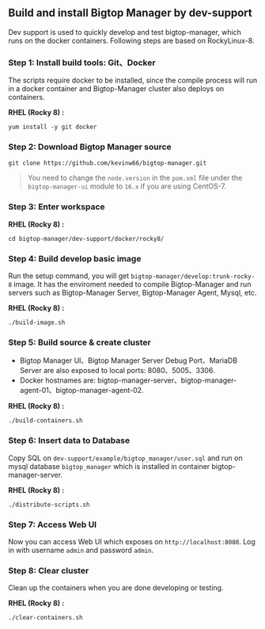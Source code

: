 <!--
Licensed under the Apache License, Version 2.0 (the "License");
you may not use this file except in compliance with the License.
You may obtain a copy of the License at

    http://www.apache.org/licenses/LICENSE-2.0

Unless required by applicable law or agreed to in writing, software
distributed under the License is distributed on an "AS IS" BASIS,
WITHOUT WARRANTIES OR CONDITIONS OF ANY KIND, either express or implied.
See the License for the specific language governing permissions and
limitations under the License.
-->
## Build and install Bigtop Manager by dev-support
Dev support is used to quickly develop and test bigtop-manager, which runs on the docker containers.
Following steps are based on RockyLinux-8.

### **Step 1**: Install build tools: Git、Docker
The scripts require docker to be installed, since the compile process will run in a docker container and Bigtop-Manager cluster also deploys on containers.

**RHEL (Rocky 8) :**
```shell
yum install -y git docker
```
### **Step 2**: Download Bigtop Manager source
```shell
git clone https://github.com/kevinw66/bigtop-manager.git
```
> You need to change the `node.version` in the `pom.xml` file under the `bigtop-manager-ui` module to `16.x` if you are using CentOS-7.

### **Step 3**: Enter workspace
**RHEL (Rocky 8) :**
```shell
cd bigtop-manager/dev-support/docker/rocky8/
```
### **Step 4**: Build develop basic image
Run the setup command, you will get `bigtop-manager/develop:trunk-rocky-8` image. It has the enviroment needed to compile Bigtop-Manager and run servers such as Bigtop-Manager Server, Bigtop-Manager Agent, Mysql, etc.

**RHEL (Rocky 8) :**
```shell
./build-image.sh
```
### **Step 5**: Build source & create cluster
* Bigtop Manager UI、Bigtop Manager Server Debug Port、MariaDB Server are also exposed to local ports: 8080、5005、3306.
* Docker hostnames are: bigtop-manager-server、bigtop-manager-agent-01、bigtop-manager-agent-02.

**RHEL (Rocky 8) :**
```shell
./build-containers.sh
```
### **Step 6**: Insert data to Database
Copy SQL on `dev-support/example/bigtop_manager/user.sql` and run on mysql database `bigtop_manager` which is installed in container bigtop-manager-server.

**RHEL (Rocky 8) :**
```shell
./distribute-scripts.sh
```
### **Step 7**: Access Web UI
Now you can access Web UI which exposes on `http://localhost:8080`. Log in with username `admin` and password `admin`.
### **Step 8**: Clear cluster
Clean up the containers when you are done developing or testing.

**RHEL (Rocky 8) :**
```shell
./clear-containers.sh
```
